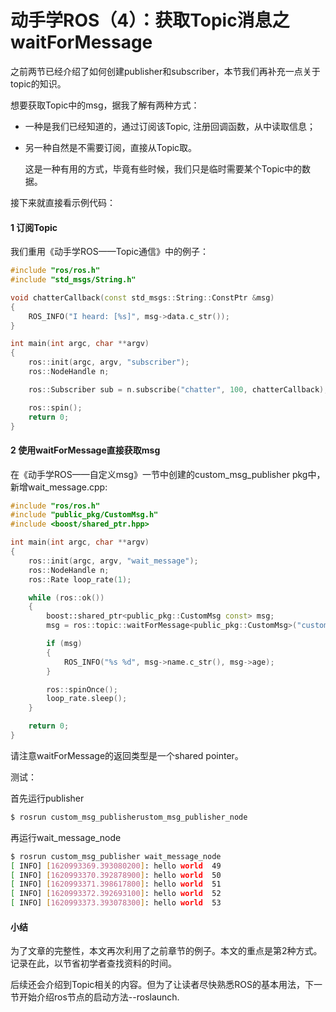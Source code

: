 # 动手学ROS（4）：获取Topic消息之waitForMessage

之前两节已经介绍了如何创建publisher和subscriber，本节我们再补充一点关于topic的知识。

想要获取Topic中的msg，据我了解有两种方式：

- 一种是我们已经知道的，通过订阅该Topic, 注册回调函数，从中读取信息；

- 另一种自然是不需要订阅，直接从Topic取。

  这是一种有用的方式，毕竟有些时候，我们只是临时需要某个Topic中的数据。

接下来就直接看示例代码：

#### 1 订阅Topic

我们重用《动手学ROS——Topic通信》中的例子：

```c++
#include "ros/ros.h"
#include "std_msgs/String.h"

void chatterCallback(const std_msgs::String::ConstPtr &msg)
{
    ROS_INFO("I heard: [%s]", msg->data.c_str());
}

int main(int argc, char **argv)
{
    ros::init(argc, argv, "subscriber");
    ros::NodeHandle n;

    ros::Subscriber sub = n.subscribe("chatter", 100, chatterCallback);

    ros::spin();
    return 0;
}
```



#### 2 使用waitForMessage直接获取msg

在《动手学ROS——自定义msg》一节中创建的custom_msg_publisher pkg中，新增wait_message.cpp:

```c++
#include "ros/ros.h"
#include "public_pkg/CustomMsg.h"
#include <boost/shared_ptr.hpp>

int main(int argc, char **argv)
{
    ros::init(argc, argv, "wait_message");
    ros::NodeHandle n;
    ros::Rate loop_rate(1);

    while (ros::ok())
    {
        boost::shared_ptr<public_pkg::CustomMsg const> msg;
        msg = ros::topic::waitForMessage<public_pkg::CustomMsg>("custom_topic", ros::Duration(5));

        if (msg)
        {
            ROS_INFO("%s %d", msg->name.c_str(), msg->age);
        }

        ros::spinOnce();
        loop_rate.sleep();
    }

    return 0;
}
```

请注意waitForMessage的返回类型是一个shared pointer。



测试：

首先运行publisher

```bash
$ rosrun custom_msg_publisherustom_msg_publisher_node
```

再运行wait_message_node

```bash
$ rosrun custom_msg_publisher wait_message_node 
[ INFO] [1620993369.393080200]: hello world  49
[ INFO] [1620993370.392878900]: hello world  50
[ INFO] [1620993371.398617800]: hello world  51
[ INFO] [1620993372.392693100]: hello world  52
[ INFO] [1620993373.393078300]: hello world  53
```



#### 小结

为了文章的完整性，本文再次利用了之前章节的例子。本文的重点是第2种方式。记录在此，以节省初学者查找资料的时间。

后续还会介绍到Topic相关的内容。但为了让读者尽快熟悉ROS的基本用法，下一节开始介绍ros节点的启动方法--roslaunch.

